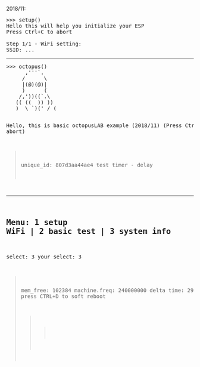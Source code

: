 2018/11:

<pre>
>>> setup()
Hello this will help you initialize your ESP
Press Ctrl+C to abort

Step 1/1 - WiFi setting:
SSID: ...
</pre>

<hr />
<pre>
>>> octopus()
      ,'''`.
     /      \
     |(@)(@)|
     )      (
    /,'))((`.\
   (( ((  )) ))
   )  \ `)(' / (

Hello, this is basic octopusLAB example (2018/11)
(Press Ctrl+C to abort)

> unique_id: 807d3aa44ae4
test timer - delay
-----
Menu: 1 setup WiFi | 2 basic test | 3 system info
-----
select: 3
your select: 3
> mem_free: 102384
> machine.freq: 240000000
> delta time: 29867
all OK, press CTRL+D to soft reboot
>>>
</pre>

